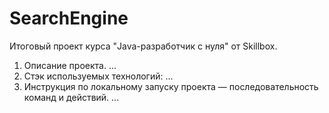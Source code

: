 # SearchEngine
Итоговый проект курса "Java-разработчик с нуля" от Skillbox.
1. Описание проекта.
...
2. Стэк используемых технологий:
...
3. Инструкция по локальному запуску проекта — последовательность команд и действий.
...
